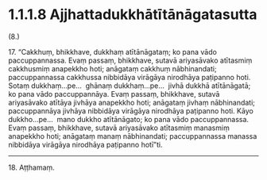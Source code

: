 # 1.1.1.8 Ajjhattadukkhātītānāgatasutta

(8.)

17\. “Cakkhuṃ, bhikkhave, dukkhaṃ atītānāgataṃ; ko pana vādo paccuppannassa. Evaṃ passaṃ, bhikkhave, sutavā ariyasāvako atītasmiṃ cakkhusmiṃ anapekkho hoti; anāgataṃ cakkhuṃ nābhinandati; paccuppannassa cakkhussa nibbidāya virāgāya nirodhāya paṭipanno hoti. Sotaṃ dukkhaṃ…pe…  ghānaṃ dukkhaṃ…pe…  jivhā dukkhā atītānāgatā; ko pana vādo paccuppannāya. Evaṃ passaṃ, bhikkhave, sutavā ariyasāvako atītāya jivhāya anapekkho hoti; anāgataṃ jivhaṃ nābhinandati; paccuppannāya jivhāya nibbidāya virāgāya nirodhāya paṭipanno hoti. Kāyo dukkho…pe…  mano dukkho atītānāgato; ko pana vādo paccuppannassa. Evaṃ passaṃ, bhikkhave, sutavā ariyasāvako atītasmiṃ manasmiṃ anapekkho hoti; anāgataṃ manaṃ nābhinandati; paccuppannassa manassa nibbidāya virāgāya nirodhāya paṭipanno hotī”ti.

---

18\. Aṭṭhamaṃ.
